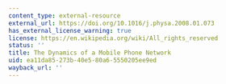 ```yaml
---
content_type: external-resource
external_url: https://doi.org/10.1016/j.physa.2008.01.073
has_external_license_warning: true
license: https://en.wikipedia.org/wiki/All_rights_reserved
status: ''
title: The Dynamics of a Mobile Phone Network
uid: ea11da85-273b-40e5-80a6-5550205ee9ed
wayback_url: ''
---
```

